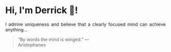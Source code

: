 # Hi, I'm Derrick 👋!
<p align="justify">I admire uniqueness and believe that a clearly focused mind can achieve anything...</p> 
<!-- #quote-start -->
<blockquote>&ldquo;By words the mind is winged.&rdquo; &mdash; <footer>Aristophanes</footer></blockquote>
<!-- #quote-end -->

